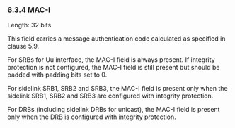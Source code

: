 ### 6.3.4 MAC-I

Length: 32 bits

This field carries a message authentication code calculated as specified
in clause 5.9.

For SRBs for Uu interface, the MAC-I field is always present. If
integrity protection is not configured, the MAC-I field is still present
but should be padded with padding bits set to 0.

For sidelink SRB1, SRB2 and SRB3, the MAC-I field is present only when
the sidelink SRB1, SRB2 and SRB3 are configured with integrity
‎protection‎.‎

For DRBs (including sidelink DRBs for unicast), the MAC-I field is
present only when the DRB is configured with integrity protection.